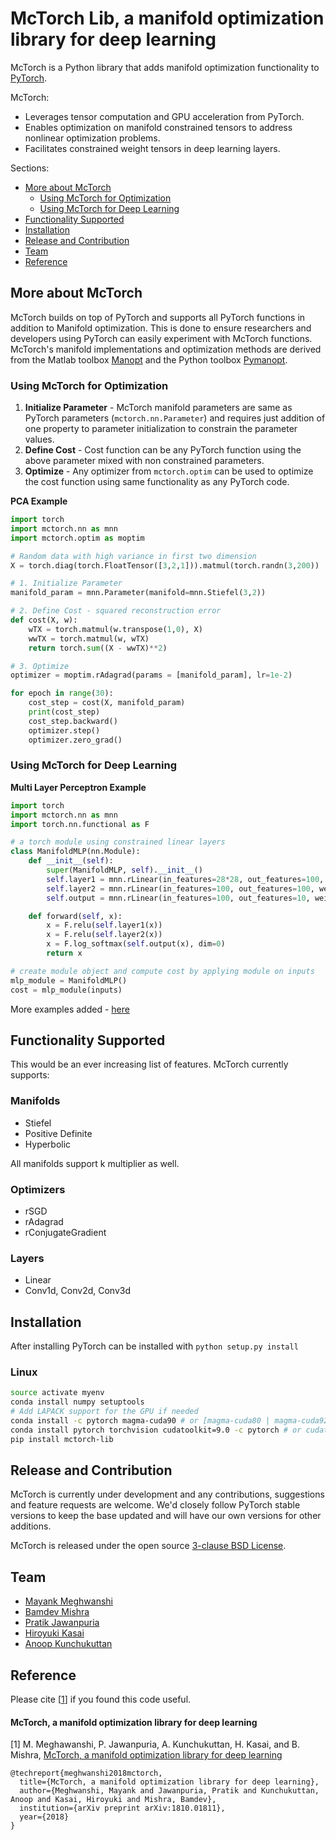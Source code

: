 # McTorch Lib, a manifold optimization library for deep learning 

McTorch is a Python library that adds manifold optimization functionality to [PyTorch](https://github.com/pytorch/pytorch).  

McTorch:
 - Leverages tensor computation and GPU acceleration from PyTorch.
 - Enables optimization on manifold constrained tensors to address nonlinear optimization problems.
 - Facilitates constrained weight tensors in deep learning layers.

Sections:
- [More about McTorch](#more-about-mctorch)
  - [Using McTorch for Optimization](#using-mctorch-for-optimization)
  - [Using McTorch for Deep Learning](#using-mctorch-for-deep-learning)
- [Functionality Supported](#functionality-supported)
- [Installation](#installation)
- [Release and Contribution](#release-and-contribution)
- [Team](#team)
- [Reference](#reference)

## More about McTorch
McTorch builds on top of PyTorch and supports all PyTorch functions in addition to Manifold optimization. This is done to ensure researchers and developers using PyTorch can easily experiment with McTorch functions. McTorch's manifold implementations and optimization methods are derived from the Matlab toolbox [Manopt](http://manopt.org/) and the Python toolbox [Pymanopt](https://pymanopt.github.io/).

### Using McTorch for Optimization

1. **Initialize Parameter** - McTorch manifold parameters are same as PyTorch parameters (`mctorch.nn.Parameter`) and requires just addition of one property to parameter initialization to constrain the parameter values. 
2. **Define Cost** - Cost function can be any PyTorch function using the above parameter mixed with non constrained parameters.
3. **Optimize** - Any optimizer from `mctorch.optim` can be used to optimize the cost function using same functionality as any PyTorch code.

**PCA Example**
```python
import torch
import mctorch.nn as mnn
import mctorch.optim as moptim

# Random data with high variance in first two dimension
X = torch.diag(torch.FloatTensor([3,2,1])).matmul(torch.randn(3,200))

# 1. Initialize Parameter
manifold_param = mnn.Parameter(manifold=mnn.Stiefel(3,2))

# 2. Define Cost - squared reconstruction error
def cost(X, w):
    wTX = torch.matmul(w.transpose(1,0), X)
    wwTX = torch.matmul(w, wTX)
    return torch.sum((X - wwTX)**2)

# 3. Optimize
optimizer = moptim.rAdagrad(params = [manifold_param], lr=1e-2)

for epoch in range(30):
    cost_step = cost(X, manifold_param)
    print(cost_step)
    cost_step.backward()
    optimizer.step()
    optimizer.zero_grad()
```

### Using McTorch for Deep Learning
**Multi Layer Perceptron Example**
```python
import torch
import mctorch.nn as mnn
import torch.nn.functional as F

# a torch module using constrained linear layers
class ManifoldMLP(nn.Module):
    def __init__(self):
        super(ManifoldMLP, self).__init__()
        self.layer1 = mnn.rLinear(in_features=28*28, out_features=100, weight_manifold=mnn.Stiefel)
        self.layer2 = mnn.rLinear(in_features=100, out_features=100, weight_manifold=mnn.PositiveDefinite)
        self.output = mnn.rLinear(in_features=100, out_features=10, weight_manifold=mnn.Stiefel)

    def forward(self, x):
        x = F.relu(self.layer1(x))
        x = F.relu(self.layer2(x))
        x = F.log_softmax(self.output(x), dim=0)
        return x

# create module object and compute cost by applying module on inputs
mlp_module = ManifoldMLP()
cost = mlp_module(inputs)

```

More examples added - [here](examples)

## Functionality Supported
This would be an ever increasing list of features. McTorch currently supports:

### Manifolds
- Stiefel
- Positive Definite
- Hyperbolic

All manifolds support k multiplier as well.

### Optimizers
- rSGD
- rAdagrad
- rConjugateGradient

### Layers
- Linear
- Conv1d, Conv2d, Conv3d


## Installation
After installing PyTorch can be installed with `python setup.py install`

### Linux
```bash
source activate myenv
conda install numpy setuptools
# Add LAPACK support for the GPU if needed
conda install -c pytorch magma-cuda90 # or [magma-cuda80 | magma-cuda92 | magma-cuda100 ] depending on your cuda version
conda install pytorch torchvision cudatoolkit=9.0 -c pytorch # or cudatoolkit=10.0 | cudatoolkit=10.1 | .. depending on your cuda version
pip install mctorch-lib
```

## Release and Contribution
McTorch is currently under development and any contributions, suggestions and feature requests are welcome. We'd closely follow PyTorch stable versions to keep the base updated and will have our own versions for other additions.

McTorch is released under the open source [3-clause BSD License](LICENSE).

## Team 
- [Mayank Meghwanshi](https://github.com/mayank127/)
- [Bamdev Mishra](https://github.com/bamdevm)
- [Pratik Jawanpuria](https://pratikjawanpuria.com)
- [Hiroyuki Kasai](https://github.com/hiroyuki-kasai)
- [Anoop Kunchukuttan](https://github.com/anoopkunchukuttan)

## Reference
Please cite [[1](https://arxiv.org/abs/1810.01811)] if you found this code useful.
#### McTorch, a manifold optimization library for deep learning
[1] M. Meghawanshi, P. Jawanpuria, A. Kunchukuttan, H. Kasai, and B. Mishra, [McTorch, a manifold optimization library for deep learning](https://arxiv.org/abs/1810.01811)

```
@techreport{meghwanshi2018mctorch,
  title={McTorch, a manifold optimization library for deep learning},
  author={Meghwanshi, Mayank and Jawanpuria, Pratik and Kunchukuttan, Anoop and Kasai, Hiroyuki and Mishra, Bamdev},
  institution={arXiv preprint arXiv:1810.01811},
  year={2018}
}
```
